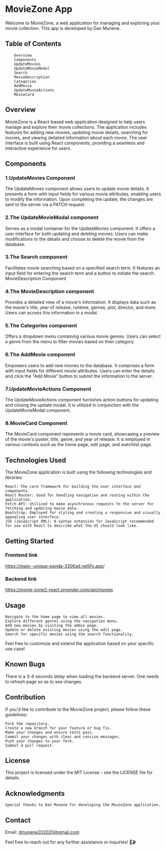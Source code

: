 # MovieZone App

Welcome to MovieZone, a web application for managing and exploring your movie collection. This app is developed by Dan Munene.

## Table of Contents

        Overview
        Components
        UpdateMovies
        UpdateMovieModal
        Search
        MovieDescription
        Categories
        AddMovie
        UpdateMovieActions
        MovieCard

## Overview

MovieZone is a React-based web application designed to help users manage and explore their movie collections. The application includes features for adding new movies, updating movie details, searching for movies, and viewing detailed information about each movie. The user interface is built using React components, providing a seamless and interactive experience for users.

## Components
  ### 1.UpdateMovies Component

The UpdateMovies component allows users to update movie details. It presents a form with input fields for various movie attributes, enabling users to modify the information. Upon completing the update, the changes are sent to the server via a PATCH request.

  ### 2.The UpdateMovieModal component
 Serves as a modal container for the UpdateMovies component. It offers a user interface for both updating and deleting movies. Users can make modifications to the details and choose to delete the movie from the database.

  ### 3.The Search component 
Facilitates movie searching based on a specified search term. It features an input field for entering the search term and a button to initiate the search.
MovieDescription Component

  ### 4.The MovieDescription component 
Provides a detailed view of a movie's information. It displays data such as the movie's title, year of release, runtime, genres, plot, director, and more. Users can access this information in a modal.

  ### 5.The Categories component
 Offers a dropdown menu containing various movie genres. Users can select a genre from the menu to filter movies based on their category.

  ### 6.The AddMovie component
 Empowers users to add new movies to the database. It comprises a form with input fields for different movie attributes. Users can enter the details and click the "Add Movie" button to submit the information to the server.

  ### 7.UpdateMovieActions Component
The UpdateMovieActions component furnishes action buttons for updating and closing the update modal. It is utilized in conjunction with the UpdateMovieModal component.

  ### 8.MovieCard Component

The MovieCard component represents a movie card, showcasing a preview of the movie's poster, title, genre, and year of release. It is employed in various contexts such as the home page, edit page, and watchlist page.

## Technologies Used

The MovieZone application is built using the following technologies and libraries:

    React: The core framework for building the user interface and components.
    React Router: Used for handling navigation and routing within the application.
    Fetch API: Utilized to make asynchronous requests to the server for fetching and updating movie data.
    Bootstrap: Employed for styling and creating a responsive and visually appealing user interface.
    JSX (JavaScript XML): A syntax extension for JavaScript recommended for use with React to describe what the UI should look like.

## Getting Started

  ### Frontend link

https://main--unique-panda-3306ad.netlify.app/


  ### Backend link

https://movie-zone2-react.onrender.com/api/movies

<!-- To run the MovieZone application locally and explore its features, follow these steps:

    Clone the Repository:

    bash

git clone https://github.com/your-username/moviezone.git

Install Dependencies:

bash

cd moviezone
npm install

Run the Application:

sql

    npm start

    The application will be accessible at http://localhost:3000 in your web browser. -->

## Usage

    Navigate to the home page to view all movies.
    Explore different genres using the navigation menu.
    Add new movies by visiting the admin page.
    Update or delete existing movies using the edit page.
    Search for specific movies using the search functionality.

Feel free to customize and extend the application based on your specific use case!

## Known Bugs

There is a 3-4 seconds delay when loading the backend server.
One needs to refresh page so as to see changes.
## Contribution

If you'd like to contribute to the MovieZone project, please follow these guidelines:

    Fork the repository.
    Create a new branch for your feature or bug fix.
    Make your changes and ensure tests pass.
    Commit your changes with clear and concise messages.
    Push your changes to your fork.
    Submit a pull request.

## License

This project is licensed under the MIT License - see the LICENSE file for details.

## Acknowledgments

    Special thanks to Dan Munene for developing the MovieZone application.

## Contact
Email: dmunene202020@gmail.com

Feel free to reach out for any further assistance or inquiries! 🎉🎬
